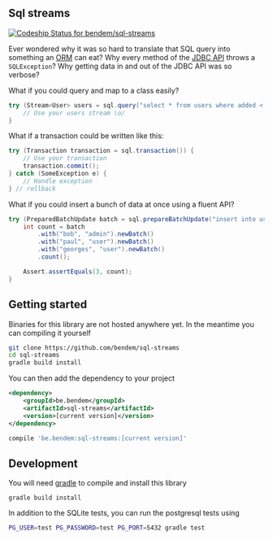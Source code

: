 ## Sql streams

[![Codeship Status for bendem/sql-streams](https://codeship.com/projects/55cad800-f141-0133-11e7-5a649d8f4ff2/status?branch=master)](https://codeship.com/projects/149357)

Ever wondered why it was so hard to translate that SQL query into something an [ORM] can eat?
Why every method of the [JDBC API] throws a `SQLException`?
Why getting data in and out of the JDBC API was so verbose?

What if you could query and map to a class easily?

```java
try (Stream<User> users = sql.query("select * from users where added < current_date").mapTo(User.class)) {
    // Use your users stream \o/
}
```

What if a transaction could be written like this:

```java
try (Transaction transaction = sql.transaction()) {
    // Use your transaction
    transaction.commit();
} catch (SomeException e) {
    // Handle exception
} // rollback
```

What if you could insert a bunch of data at once using a fluent API?

```java
try (PreparedBatchUpdate batch = sql.prepareBatchUpdate("insert into users (name, status) values(?, ?)")) {
    int count = batch
        .with("bob", "admin").newBatch()
        .with("paul", "user").newBatch()
        .with("georges", "user").newBatch()
        .count();

    Assert.assertEquals(3, count);
}
```

## Getting started

Binaries for this library are not hosted anywhere yet. In the meantime you can compiling it yourself
```sh
git clone https://github.com/bendem/sql-streams
cd sql-streams
gradle build install
```

You can then add the dependency to your project
```xml
<dependency>
    <groupId>be.bendem</groupId>
    <artifactId>sql-streams</artifactId>
    <version>[current version]</version>
</dependency>
```
```groovy
compile 'be.bendem:sql-streams:[current version]'
```

## Development

You will need [gradle] to compile and install this library
```
gradle build install
```

In addition to the SQLite tests, you can run the postgresql tests using
```sh
PG_USER=test PG_PASSWORD=test PG_PORT=5432 gradle test
```

[ORM]: http://www.oracle.com/technetwork/java/javaee/tech/persistence-jsp-140049.html
[JDBC API]: https://docs.oracle.com/javase/8/docs/technotes/guides/jdbc/
[gradle]: https://gradle.org/gradle-download/
